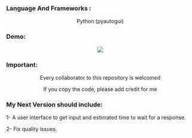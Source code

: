 <h3 align="left">Language And Frameworks :</h3>
<div align="center">
   <p align="center">Python (pyautogui)</p>
</div>
<h3 align="left">Demo:</h3>
<div align="center">
   <IMG SRC="https://user-images.githubusercontent.com/74218805/228669460-4d4641ba-6a94-4647-9aa5-6dae0e435486.gif">
</div>
<h3 align="left">Important:</h3>
<div align="center">
   <p align="center">Every collaborator to this repository is welcomed</p>
   <p align="center">If you copy the code, please add credit for me</p>
</div>
<h3 align="left">My Next Version should include:</h3>
<div align="center">
   <p align="left">1- A user interface to get input and estimated time to wait for a response.</p>
   <p align="left">2- Fix quality issues.</p>
</div>

